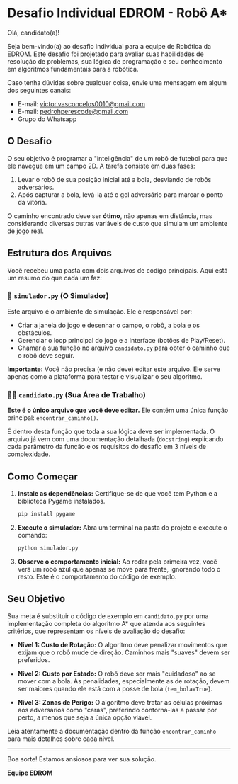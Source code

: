 # Desafio Individual EDROM - Robô A*

Olá, candidato(a)!

Seja bem-vindo(a) ao desafio individual para a equipe de Robótica da EDROM. Este desafio foi projetado para avaliar suas habilidades de resolução de problemas, sua lógica de programação e seu conhecimento em algoritmos fundamentais para a robótica.

Caso tenha dúvidas sobre qualquer coisa, envie uma mensagem em algum dos seguintes canais:
- E-mail: victor.vasconcelos0010@gmail.com
- E-mail: pedrohperescode@gmail.com
- Grupo do Whatsapp


## O Desafio

O seu objetivo é programar a "inteligência" de um robô de futebol para que ele navegue em um campo 2D. A tarefa consiste em duas fases:
1.  Levar o robô de sua posição inicial até a bola, desviando de robôs adversários.
2.  Após capturar a bola, levá-la até o gol adversário para marcar o ponto da vitória.

O caminho encontrado deve ser **ótimo**, não apenas em distância, mas considerando diversas outras variáveis de custo que simulam um ambiente de jogo real.

## Estrutura dos Arquivos

Você recebeu uma pasta com dois arquivos de código principais. Aqui está um resumo do que cada um faz:

### 📄 `simulador.py` (O Simulador)

Este arquivo é o ambiente de simulação. Ele é responsável por:
-   Criar a janela do jogo e desenhar o campo, o robô, a bola e os obstáculos.
-   Gerenciar o loop principal do jogo e a interface (botões de Play/Reset).
-   Chamar a sua função no arquivo `candidato.py` para obter o caminho que o robô deve seguir.

**Importante:** Você não precisa (e não deve) editar este arquivo. Ele serve apenas como a plataforma para testar e visualizar o seu algoritmo.

### 👨‍💻 `candidato.py` (Sua Área de Trabalho)

**Este é o único arquivo que você deve editar.** Ele contém uma única função principal: `encontrar_caminho()`.

É dentro desta função que toda a sua lógica deve ser implementada. O arquivo já vem com uma documentação detalhada (`docstring`) explicando cada parâmetro da função e os requisitos do desafio em 3 níveis de complexidade.

## Como Começar

1.  **Instale as dependências:** Certifique-se de que você tem Python e a biblioteca Pygame instalados.
    ```bash
    pip install pygame
    ```
2.  **Execute o simulador:** Abra um terminal na pasta do projeto e execute o comando:
    ```bash
    python simulador.py
    ```
3.  **Observe o comportamento inicial:** Ao rodar pela primeira vez, você verá um robô azul que apenas se move para frente, ignorando todo o resto. Este é o comportamento do código de exemplo.

## Seu Objetivo

Sua meta é substituir o código de exemplo em `candidato.py` por uma implementação completa do algoritmo A* que atenda aos seguintes critérios, que representam os níveis de avaliação do desafio:

-   **Nível 1: Custo de Rotação:** O algoritmo deve penalizar movimentos que exijam que o robô mude de direção. Caminhos mais "suaves" devem ser preferidos.

-   **Nível 2: Custo por Estado:** O robô deve ser mais "cuidadoso" ao se mover com a bola. As penalidades, especialmente as de rotação, devem ser maiores quando ele está com a posse de bola (`tem_bola=True`).

-   **Nível 3: Zonas de Perigo:** O algoritmo deve tratar as células próximas aos adversários como "caras", preferindo contorná-las a passar por perto, a menos que seja a única opção viável.

Leia atentamente a documentação dentro da função `encontrar_caminho` para mais detalhes sobre cada nível.

---

Boa sorte! Estamos ansiosos para ver sua solução.

**Equipe EDROM**
